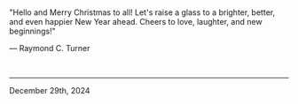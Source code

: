 
<br>

"Hello and Merry Christmas to all! Let's raise a glass to a brighter, better, and even happier New Year ahead. Cheers to love, laughter, and new beginnings!"

― Raymond C. Turner
 
</br>

---
December 29th, 2024
